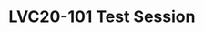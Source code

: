 ---
categories:
- lvc20
description: This is a test session.
image: /assets/images/featured-images/lvc20/LVC20-101.png
session_id: LVC20-101
session_room: Track 1 [Tuesday]
session_slot:
  end_time: 2020-09-22 10:30
  start_time: 2020-09-22 10:00
session_speakers:
- speaker_bio: Events Manager, Linaro
  speaker_company: Linaro
  speaker_image: http://avatars.sched.co/1/47/920048/avatar.jpg.320x320px.jpg?7fb
  speaker_name: Test Speaker 1
  speaker_position: Events Manager
  speaker_role: admin, attendee, speaker
session_track: HPC
tag: session
tags: HPC
title: LVC20-101 Test Session
---